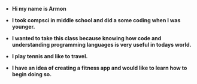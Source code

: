 - __Hi my name is Armon__
- __I took compsci in middle school and did a some coding when I was younger.__
- __I wanted to take this class because knowing how code and understanding programming languages is very useful in todays world.__
- __I play tennis and like to travel.__

- __I have an idea of creating a fitness app and would like to learn how to begin doing so.__

<!---
armonm24/armonm24 is a ✨ special ✨ repository because its `README.md` (this file) appears on your GitHub profile.
You can click the Preview link to take a look at your changes.
--->
